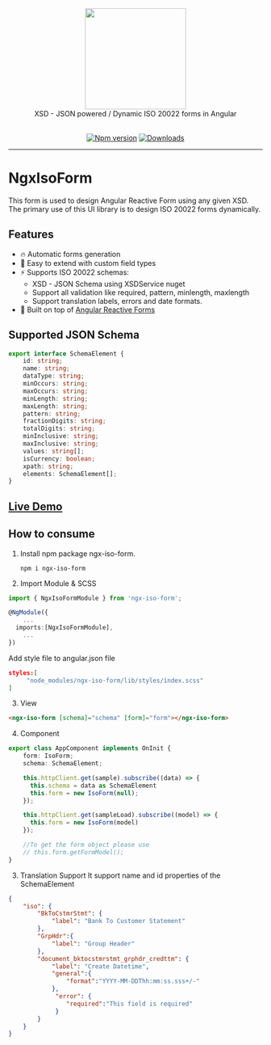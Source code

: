 <div align="center">
  <a href="https://https://github.com/pixelbyaj/ngx-iso-form">
    <img width="200" src="https://raw.githubusercontent.com/ngx-formly/ngx-formly/v5/logo.svg?sanitize=true" />
  </a>
  <br />
  XSD - JSON powered / Dynamic ISO 20022 forms in Angular
  <br /><br />

  [![Npm version](https://badge.fury.io/js/%40ngx-iso-form.svg)](https://npmjs.org/package/ngx-iso-form.svg)
  [![Downloads](https://img.shields.io/npm/dm/ngx-iso-form.svg)](https://npmjs.org/package/ngx-iso-form.svg)
</div>

---
# NgxIsoForm


This form is used to design Angular Reactive Form using any given XSD. The primary use of this UI library is to design ISO 20022 forms dynamically.

## Features

- 🔥 Automatic forms generation
- 📝 Easy to extend with custom field types
- ⚡️ Supports ISO 20022 schemas:
    - XSD - JSON Schema using XSDService nuget
    - Support all validation like required, pattern, minlength, maxlength
    - Support translation labels, errors and date formats.
- 💪 Built on top of [Angular Reactive Forms](https://angular.io/guide/reactive-forms)

## Supported JSON Schema
```typescript
export interface SchemaElement {
    id: string;
    name: string;
    dataType: string;
    minOccurs: string;
    maxOccurs: string;
    minLength: string;
    maxLength: string;
    pattern: string;
    fractionDigits: string;
    totalDigits: string;
    minInclusive: string;
    maxInclusive: string;
    values: string[];
    isCurrency: boolean;
    xpath: string;
    elements: SchemaElement[];
}

```
## [Live Demo](https://www.pixelbyaj.com/ngx-iso-form)
## How to consume

1. Install npm package ngx-iso-form.

    ```console
    npm i ngx-iso-form
    ```
2. Import Module & SCSS
```typescript 
import { NgxIsoFormModule } from 'ngx-iso-form';

@NgModule({
    ...
  imports:[NgxIsoFormModule],
    ...
})

```
Add style file to angular.json file
```json
styles:[
     "node_modules/ngx-iso-form/lib/styles/index.scss"
]
```
3. View
```html
<ngx-iso-form [schema]="schema" [form]="form"></ngx-iso-form>

```
4. Component
```typescript
export class AppComponent implements OnInit {
    form: IsoForm;
    schema: SchemaElement;

    this.httpClient.get(sample).subscribe((data) => {
      this.schema = data as SchemaElement
      this.form = new IsoForm(null);
    });

    this.httpClient.get(sampleLoad).subscribe((model) => {
      this.form = new IsoForm(model)
    });

    //To get the form object please use
    // this.form.getFormModel();
}
```
3. Translation Support
It support name and id properties of the SchemaElement
```json
{
    "iso": {
        "BkToCstmrStmt": {
            "label": "Bank To Customer Statement"
        },
        "GrpHdr":{
            "label": "Group Header"
        },
        "document_bktocstmrstmt_grphdr_credttm": {
            "label": "Create Datetime",
            "general":{
                "format":"YYYY-MM-DDThh:mm:ss.sss+/-"
            },
             "error": {
                "required":"This field is required"
             }
        }
    }
}
```